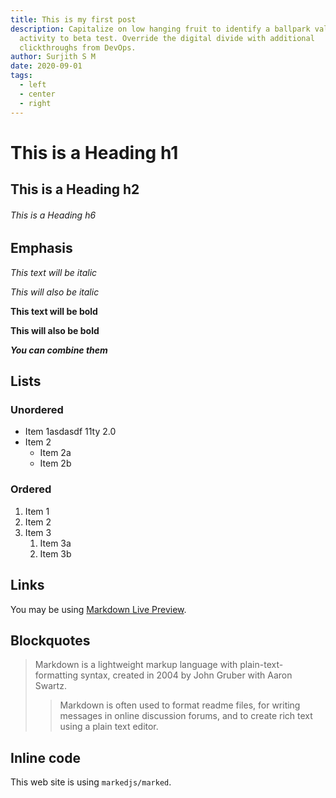 ```yaml
---
title: This is my first post
description: Capitalize on low hanging fruit to identify a ballpark value added
  activity to beta test. Override the digital divide with additional
  clickthroughs from DevOps.
author: Surjith S M
date: 2020-09-01
tags:
  - left
  - center
  - right
---
```

# This is a Heading h1

## This is a Heading h2

###### This is a Heading h6

## Emphasis

_This text will be italic_

_This will also be italic_

**This text will be bold**

**This will also be bold**

***You can combine them***

## Lists

### Unordered

- Item 1asdasdf 11ty 2.0
- Item 2
  - Item 2a
  - Item 2b

### Ordered

1. Item 1
1. Item 2
1. Item 3
   1. Item 3a
   1. Item 3b

## Links

You may be using [Markdown Live Preview](https://markdownlivepreview.com/).

## Blockquotes

> Markdown is a lightweight markup language with plain-text-formatting syntax, created in 2004 by John Gruber with Aaron Swartz.
> > Markdown is often used to format readme files, for writing messages in online discussion forums, and to create rich text using a plain text editor.

## Inline code

This web site is using `markedjs/marked`.
